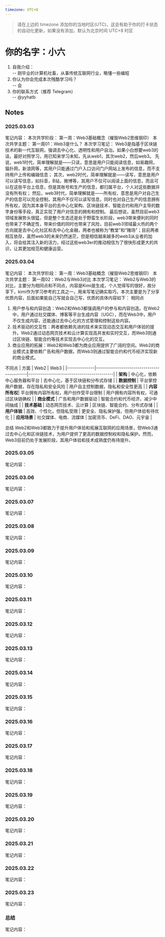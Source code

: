 ```yaml
---
timezone: UTC+8
---
```


> 请在上边的 timezone 添加你的当地时区(UTC)，这会有助于你的打卡状态的自动化更新，如果没有添加，默认为北京时间 UTC+8 时区


# 你的名字：小六

1. 自我介绍：<br>
   -- 刚毕业的计算机社畜，从事传统互联网行业，略懂一些编程
3. 你认为你会完成本次残酷学习吗？<br>
   -- 会
5. 你的联系方式（推荐 Telegram）<br>
   --  @yyhatb

## Notes

<!-- Content_START -->

### 2025.03.03

笔记内容：
本次共学阶段：
   第一周：Web3基础概念（摧毁Web2思维钢印）
本次共学主题：
   第一周01：Web3是什么？
本次学习笔记：
   Web3是指基于区块链技术的新一代互联网，强调去中心化、透明性和用户自治。如果小白想要web3的话，最好对照学习，用已知来学习未知，先从web1，其次web2，然后web3。
   先说，web1时代，简单理解就是——只读，意思是用户只能阅读信息，如易趣网，猫扑网，新浪网等，其用户只能通过门户入口访问门户网站上发布的信息，而不支持用户上传和编辑信息；
   其次，web2时代，简单理解就是——读写，意思是用户可以读写信息，如抖音，B站，微博等，其用户不仅可以阅读上面的信息，而且可以在这些平台上信息，但是其账号和生产的信息，都归属平台，个人对这些数据并没有所有权；
   然后，web3时代，简单理解就是——所有权，意思是用户对自己生产的信息可以完全控制，其用户不仅可以读写信息，同时也对自己生产的信息拥有所有权，因为其本身平台的去中心化架构、区块链技术、智能合约和用户主导的数字身份等手段，真正实现了用户对信息的拥有和控制。
   最后想说，虽然目前web3领域发展势头很猛，但是整个生态还是处于野蛮生长阶段，web3带来便利的同时也带来了不确定性，带来价值的同时也带来了风险，目前web3领域最火热的两个方向就是去中心化社区和去中心化金融，两者也被称为“教堂”和“赌场”；目前两者相互依存，虽然web3的未来仍然迷茫，但是相信越来越多的web3从业者的加入，将会给其注入新的活力，经过这些web3er的推动相信为了很快形成更大的共识，让其更加规范和健康运营。

### 2025.03.04

笔记内容：
本次共学阶段：
   第一周：Web3基础概念（摧毁Web2思维钢印）
本次共学主题：
   第一周02：Web2与Web3对比
本次学习笔记：
   Web2与Web3的对比，主要分为相同点和不同点，内容是Kimi是生成，个人觉得写的很好，故分享下，kimi作为学习参考的工具之一，用来写笔记确实取巧，本次主要是为了分享优质内容，后面如果能自己写就会自己写，优质的具体内容如下：
相同点
1. 用户参与和内容创造：Web2和Web3都强调用户的参与和内容创造。在Web2中，用户通过社交媒体、博客等平台生成内容（UGC），而在Web3中，用户不仅生成内容，还能通过去中心化的方式管理和控制这些内容。
2. 技术驱动的交互性：两者都依赖先进的技术来实现动态交互和用户体验的提升。Web2通过动态网页技术和云计算实现高并发和实时交互，而Web3则通过区块链、智能合约等技术实现去中心化的交互。
3. 商业应用的拓展：Web2和Web3都为商业应用提供了广阔的空间。Web2的商业模式主要依赖广告和用户数据，而Web3则通过智能合约和代币经济实现新的商业模式。

不同点
| 方面         | Web2                                      | Web3                                      |
|--------------|-------------------------------------------|-------------------------------------------|
| **架构**     | 中心化，依赖中心服务器和平台    | 去中心化，基于区块链和分布式存储 |
| **数据控制** | 平台掌控用户数据，存在隐私和安全风险 | 用户自主控制数据，隐私和安全性更高 |
| **内容所有权**| 平台拥有内容所有权，用户创作受平台限制 | 用户拥有内容所有权，可通过区块链确权 |
| **商业模式** | 广告和用户数据驱动                  | 智能合约和代币经济，减少中间抽成 |
| **技术基础** | 动态网页技术、云计算                | 区块链、智能合约、分布式存储    |
| **用户体验** | 高效、个性化，但隐私受限            | 更安全、隐私保护强，但用户体验有待优化 |
| **应用场景** | 社交媒体、电商、流媒体              | 加密货币、DeFi、DAO、元宇宙          |

总结
Web2和Web3都致力于提升用户体验和拓展互联网的应用场景，但Web3通过去中心化和区块链技术，为用户提供了更高的数据控制权和隐私保护。然而，Web3目前仍处于发展阶段，其用户体验和技术成熟度仍有待提升。

### 2025.03.05

笔记内容：

### 2025.03.06

笔记内容：

### 2025.03.07

笔记内容：

### 2025.03.08

笔记内容：

### 2025.03.09

笔记内容：

### 2025.03.10

笔记内容：

### 2025.03.11

笔记内容：

### 2025.03.12

笔记内容：

### 2025.03.13

笔记内容：

### 2025.03.14

笔记内容：

### 2025.03.15

笔记内容：

### 2025.03.16

笔记内容：

### 2025.03.17

笔记内容：

### 2025.03.18

笔记内容：

### 2025.03.19

笔记内容：

### 2025.03.20

笔记内容：

### 2025.03.21

笔记内容：

### 2025.03.22

笔记内容：

### 2025.03.23

笔记内容：

### 总结

笔记内容：

<!-- Content_END -->
